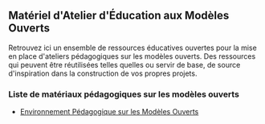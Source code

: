 ## Matériel d'Atelier d'Éducation aux Modèles Ouverts

Retrouvez ici un ensemble de ressources éducatives ouvertes pour la mise en place d'ateliers pédagogiques
sur les modèles ouverts. Des ressources qui peuvent être réutilisées telles quelles ou servir de base,
de source d'inspiration dans la construction de vos propres projets.

### Liste de matériaux pédagogiques sur les modèles ouverts

- [Environnement Pédagogique sur les Modèles Ouverts](https://doi.org/10.5281/zenodo.8002670)
